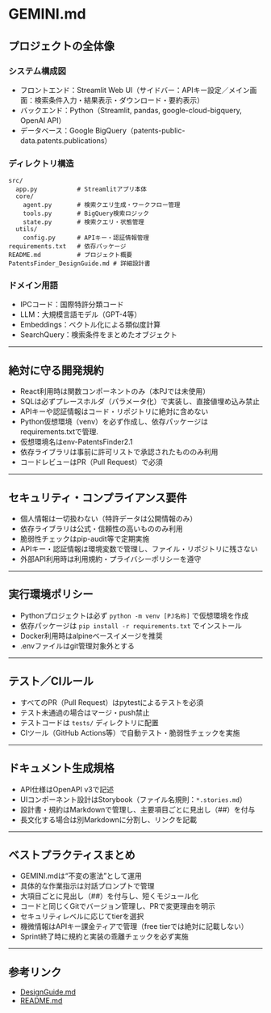 # GEMINI.md

## プロジェクトの全体像

### システム構成図
- フロントエンド：Streamlit Web UI（サイドバー：APIキー設定／メイン画面：検索条件入力・結果表示・ダウンロード・要約表示）
- バックエンド：Python（Streamlit, pandas, google-cloud-bigquery, OpenAI API）
- データベース：Google BigQuery（patents-public-data.patents.publications）

### ディレクトリ構造
```
src/
  app.py           # Streamlitアプリ本体
  core/
    agent.py       # 検索クエリ生成・ワークフロー管理
    tools.py       # BigQuery検索ロジック
    state.py       # 検索クエリ・状態管理
  utils/
    config.py      # APIキー・認証情報管理
requirements.txt   # 依存パッケージ
README.md          # プロジェクト概要
PatentsFinder_DesignGuide.md # 詳細設計書
```

### ドメイン用語
- IPCコード：国際特許分類コード
- LLM：大規模言語モデル（GPT-4等）
- Embeddings：ベクトル化による類似度計算
- SearchQuery：検索条件をまとめたオブジェクト

---

## 絶対に守る開発規約
- React利用時は関数コンポーネントのみ（本PJでは未使用）
- SQLは必ずプレースホルダ（パラメータ化）で実装し、直接値埋め込み禁止
- APIキーや認証情報はコード・リポジトリに絶対に含めない
- Python仮想環境（venv）を必ず作成し、依存パッケージはrequirements.txtで管理.
- 仮想環境名はenv-PatentsFinder2.1
- 依存ライブラリは事前に許可リストで承認されたもののみ利用
- コードレビューはPR（Pull Request）で必須

---

## セキュリティ・コンプライアンス要件
- 個人情報は一切扱わない（特許データは公開情報のみ）
- 依存ライブラリは公式・信頼性の高いもののみ利用
- 脆弱性チェックはpip-audit等で定期実施
- APIキー・認証情報は環境変数で管理し、ファイル・リポジトリに残さない
- 外部API利用時は利用規約・プライバシーポリシーを遵守

---

## 実行環境ポリシー
- Pythonプロジェクトは必ず `python -m venv [PJ名称]` で仮想環境を作成
- 依存パッケージは `pip install -r requirements.txt` でインストール
- Docker利用時はalpineベースイメージを推奨
- .envファイルはgit管理対象外とする

---

## テスト／CIルール
- すべてのPR（Pull Request）はpytestによるテストを必須
- テスト未通過の場合はマージ・push禁止
- テストコードは `tests/` ディレクトリに配置
- CIツール（GitHub Actions等）で自動テスト・脆弱性チェックを実施

---

## ドキュメント生成規格
- API仕様はOpenAPI v3で記述
- UIコンポーネント設計はStorybook（ファイル名規則：`*.stories.md`）
- 設計書・規約はMarkdownで管理し、主要項目ごとに見出し（##）を付与
- 長文化する場合は別Markdownに分割し、リンクを記載

---

## ベストプラクティスまとめ
- GEMINI.mdは“不変の憲法”として運用
- 具体的な作業指示は対話プロンプトで管理
- 大項目ごとに見出し（##）を付与し、短くモジュール化
- コードと同じくGitでバージョン管理し、PRで変更理由を明示
- セキュリティレベルに応じてtierを選択
- 機微情報はAPIキー課金ティアで管理（free tierでは絶対に記載しない）
- Sprint終了時に規約と実装の乖離チェックを必ず実施

---

## 参考リンク
- [DesignGuide.md](DesignGuide.md)
- [README.md](README.md)
